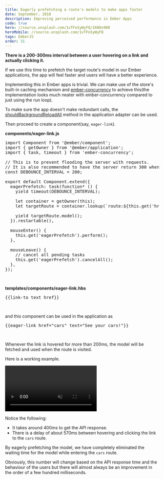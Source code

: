 ```yaml
---
title: Eagerly prefetching a route's models to make apps faster
date: September, 2018
description: Improving perceived performance in Ember Apps
code: true
hero: //source.unsplash.com/1vTFoSyWyFQ/1600x900
heroMobile: //source.unsplash.com/1vTFoSyWyFQ
tags: EmberJS
order: 31
---
```


**There is a 200-300ms interval between a user hovering on a link and actually clicking it.**


If we use this time to prefetch the target route's model in our Ember applications, the app will feel faster and
users will have a better experience.

Implementing this in Ember apps is trivial. We can make use of the store's built-in caching mechanism
and [ember-concurrency](https://github.com/machty/ember-concurrency) to achieve this(the implementation
looks much neater with ember-concurrency compared to just using the run loop).

To make sure the app doesn't make redundant calls, the [shouldBackgroundReloadAll](https://www.emberjs.com/api/ember-data/3.4/classes/DS.Adapter/methods/shouldBackgroundReloadAll?anchor=shouldBackgroundReloadAll)
method in the application adapter can be used.

Then proceed to create a component(say, `eager-link`).

**components/eager-link.js**
<pre>
import Component from '@ember/component';
import { getOwner } from '@ember/application';
import { task, timeout } from 'ember-concurrency';

// This is to prevent flooding the server with requests.
// It is also recommended to have the server return 300 whenever possible.
const DEBOUNCE_INTERVAL = 200;

export default Component.extend({
  eagerPrefetch: task(function* () {
    yield timeout(DEBOUNCE_INTERVAL);

    let container = getOwner(this);
    let targetRoute = container.lookup(`route:${this.get('href')}`);

    yield targetRoute.model();
  }).restartable(),

  mouseEnter() {
    this.get('eagerPrefetch').perform();
  },

  mouseLeave() {
    // cancel all pending tasks
    this.get('eagerPrefetch').cancelAll();
  },
});
</pre>

<br>

**templates/components/eager-link.hbs**
<pre>
{{link-to text href}}
</pre>

<br>

and this component can be used in the application as
<pre>
{{eager-link href="cars" text="See your cars!"}}
</pre>

<br>

Whenever the link is hovered for more than 200ms, the model will be fetched and used when the route is visited.

Here is a working example.

<video autoplay loop muted playsinline src="../static/images/eager-prefetch.mp4" type="video/mp4" style="max-width: 100%;"></video>

Notice the following:

* It takes around 400ms to get the API response.
* There is a delay of about 570ms between hovering and clicking the link to the `cars` route.

By eagerly prefetching the model, we have completely eliminated the waiting time for the model
while entering the `cars` route.

Obviously, this number will change based on the API response time and the behaviour of the
users but there will almost always be an improvement in the order of a few hundred milliseconds.
